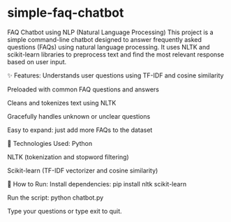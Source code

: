 # simple-faq-chatbot
 FAQ Chatbot using NLP (Natural Language Processing)
This project is a simple command-line chatbot designed to answer frequently asked questions (FAQs) using natural language processing. It uses NLTK and scikit-learn libraries to preprocess text and find the most relevant response based on user input.

✨ Features:
Understands user questions using TF-IDF and cosine similarity

Preloaded with common FAQ questions and answers

Cleans and tokenizes text using NLTK

Gracefully handles unknown or unclear questions

Easy to expand: just add more FAQs to the dataset

🧠 Technologies Used:
Python

NLTK (tokenization and stopword filtering)

Scikit-learn (TF-IDF vectorizer and cosine similarity)

🏁 How to Run:
Install dependencies: pip install nltk scikit-learn

Run the script: python chatbot.py

Type your questions or type exit to quit.

